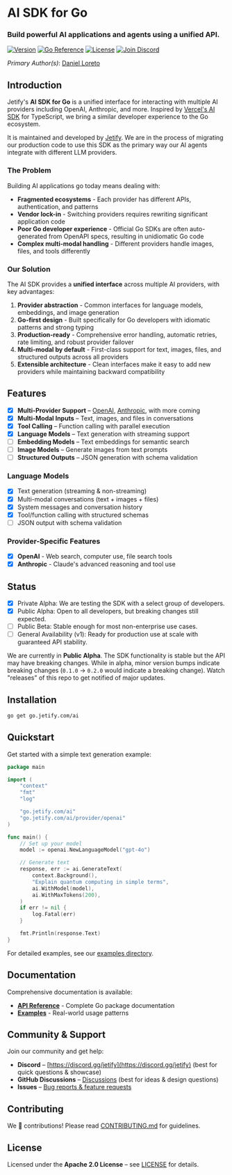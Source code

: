 # AI SDK for Go

### Build powerful AI applications and agents using a unified API.

[![Version](https://img.shields.io/github/v/release/jetify-com/ai?color=green&label=version&sort=semver)](https://github.com/jetify-com/ai/releases)
[![Go Reference](https://pkg.go.dev/badge/go.jetify.com/ai)](https://pkg.go.dev/go.jetify.com/ai)
[![License](https://img.shields.io/github/license/jetify-com/ai)]()
[![Join Discord](https://img.shields.io/discord/903306922852245526?color=7389D8&label=discord&logo=discord&logoColor=ffffff&cacheSeconds=1800)](https://discord.gg/jetify)

*Primary Author(s)*: [Daniel Loreto](https://github.com/loreto)

## Introduction

Jetify's **AI SDK for Go** is a unified interface for interacting with multiple AI providers including OpenAI, Anthropic, and more.
Inspired by [Vercel's AI SDK](https://github.com/vercel/ai) for TypeScript, we bring a similar developer experience to the Go ecosystem.

It is maintained and developed by [Jetify](https://www.jetify.com). We are in the process of migrating our production code
to use this SDK as the primary way our AI agents integrate with different LLM providers.

### The Problem

Building AI applications go today means dealing with:
- **Fragmented ecosystems** - Each provider has different APIs, authentication, and patterns
- **Vendor lock-in** - Switching providers requires rewriting significant application code
- **Poor Go developer experience** - Official Go SDKs are often auto-generated from OpenAPI specs, resulting in unidiomatic Go code
- **Complex multi-modal handling** - Different providers handle images, files, and tools differently

### Our Solution

The AI SDK provides a **unified interface** across multiple AI providers, with key advantages:

1. **Provider abstraction** - Common interfaces for language models, embeddings, and image generation
2. **Go-first design** - Built specifically for Go developers with idiomatic patterns and strong typing
3. **Production-ready** - Comprehensive error handling, automatic retries, rate limiting, and robust provider failover
4. **Multi-modal by default** - First-class support for text, images, files, and structured outputs across all providers
5. **Extensible architecture** - Clean interfaces make it easy to add new providers while maintaining backward compatibility

## Features

* [x] **Multi-Provider Support** – [OpenAI](#), [Anthropic](#), with more coming
* [x] **Multi-Modal Inputs** – Text, images, and files in conversations
* [x] **Tool Calling** – Function calling with parallel execution
* [x] **Language Models** – Text generation with streaming support
* [ ] **Embedding Models** – Text embeddings for semantic search
* [ ] **Image Models** – Generate images from text prompts
* [ ] **Structured Outputs** – JSON generation with schema validation

### Language Models

* [x] Text generation (streaming & non-streaming)
* [x] Multi-modal conversations (text + images + files)
* [x] System messages and conversation history
* [x] Tool/function calling with structured schemas
* [ ] JSON output with schema validation

### Provider-Specific Features

* [x] **OpenAI** - Web search, computer use, file search tools
* [x] **Anthropic** - Claude's advanced reasoning and tool use

## Status

- [x] Private Alpha: We are testing the SDK with a select group of developers.
- [x] Public Alpha: Open to all developers, but breaking changes still expected.
- [ ] Public Beta: Stable enough for most non-enterprise use cases.
- [ ] General Availability (v1): Ready for production use at scale with guaranteed API stability.

We are currently in **Public Alpha**. The SDK functionality is stable but the API may have breaking changes. While in alpha, minor version bumps indicate breaking changes (`0.1.0` -> `0.2.0` would indicate a breaking change). Watch "releases" of this repo to get notified of major updates.

## Installation

```bash
go get go.jetify.com/ai
```

## Quickstart

Get started with a simple text generation example:

```go
package main

import (
    "context"
    "fmt"
    "log"

    "go.jetify.com/ai"
    "go.jetify.com/ai/provider/openai"
)

func main() {
    // Set up your model
    model := openai.NewLanguageModel("gpt-4o")

    // Generate text
    response, err := ai.GenerateText(
        context.Background(),
        "Explain quantum computing in simple terms",
        ai.WithModel(model),
        ai.WithMaxTokens(200),
    )
    if err != nil {
        log.Fatal(err)
    }

    fmt.Println(response.Text)
}
```

For detailed examples, see our [examples directory](examples/).

## Documentation

Comprehensive documentation is available:

* **[API Reference](https://pkg.go.dev/go.jetify.com/ai)** - Complete Go package documentation
* **[Examples](examples/)** - Real-world usage patterns

## Community & Support

Join our community and get help:

* **Discord** – [https://discord.gg/jetify](https://discord.gg/jetify) (best for quick questions & showcase)
* **GitHub Discussions** – [Discussions](https://github.com/jetify-com/ai/discussions) (best for ideas & design questions)
* **Issues** – [Bug reports & feature requests](https://github.com/jetify-com/ai/issues)

## Contributing

We 💖 contributions! Please read [CONTRIBUTING.md](CONTRIBUTING.md) for guidelines.

## License

Licensed under the **Apache 2.0 License** – see [LICENSE](LICENSE) for details.

